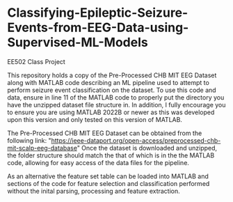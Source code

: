 # Classifying-Epileptic-Seizure-Events-from-EEG-Data-using-Supervised-ML-Models
EE502 Class Project

This repository holds a copy of the Pre-Processed CHB MIT EEG Dataset along with MATLAB code describing an ML pipeline used to attempt to perform seizure event classification on the dataset. To use this code and data, ensure in line 11 of the MATLAB code to properly put the directory you have the unzipped dataset file structure in. In addition, I fully encourage you to ensure you are using MATLAB 2022B or newer as this was developed upon this version and only tested on this version of MATLAB.

The Pre-Processed CHB MIT EEG Dataset can be obtained from the following link: "https://ieee-dataport.org/open-access/preprocessed-chb-mit-scalp-eeg-database"
Once the dataset is downloaded and unzipped, the folder structure should match the that of which is in the the MATLAB code, allowing for easy access of the data files for the pipeline.

As an alternative the feature set table can be loaded into MATLAB and sections of the code for feature selection and classification performed without the inital parsing, processing and feature extraction.

